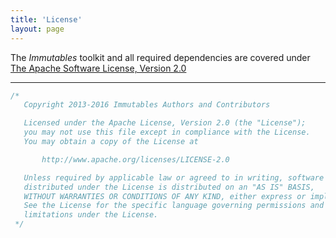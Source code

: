 ```yaml
---
title: 'License'
layout: page
---
```


The _Immutables_ toolkit and all required dependencies are covered under [The Apache Software License, Version 2.0](http://www.apache.org/licenses/LICENSE-2.0.txt)

<hr>

```java
/*
   Copyright 2013-2016 Immutables Authors and Contributors

   Licensed under the Apache License, Version 2.0 (the "License");
   you may not use this file except in compliance with the License.
   You may obtain a copy of the License at

       http://www.apache.org/licenses/LICENSE-2.0

   Unless required by applicable law or agreed to in writing, software
   distributed under the License is distributed on an "AS IS" BASIS,
   WITHOUT WARRANTIES OR CONDITIONS OF ANY KIND, either express or implied.
   See the License for the specific language governing permissions and
   limitations under the License.
 */
```

